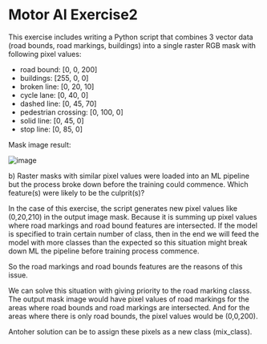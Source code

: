 # Motor AI Exercise2

This exercise includes writing a Python script that combines 3 vector data (road bounds, road markings, buildings) into a single raster RGB mask with following pixel values:

- road bound: [0, 0, 200]
- buildings: [255, 0, 0]
- broken line: [0, 20, 10]
- cycle lane: [0, 40, 0]
- dashed line: [0, 45, 70]
- pedestrian crossing: [0, 100, 0]
- solid line: [0, 45, 0]
- stop line: [0, 85, 0]

 Mask image result:

![image](https://github.com/user-attachments/assets/a8494e63-c74a-41cb-9d7e-16362e07e712)


b) Raster masks with similar pixel values were loaded into an ML pipeline but the process broke down before the
training could commence. Which feature(s) were likely to be the culprit(s)? 

In the case of this exercise, the script generates new pixel values like (0,20,210) in the output image mask. Because it is summing up pixel values where road markings and road bound features are intersected. If the model is specified to train certain number of class, then in the end we will feed the model with more classes than the expected so this situation might break down ML the pipeline before training process commence. 

So the road markings and road bounds features are the reasons of this issue.

We can solve this situation with giving priority to the road marking classs. The output mask image would have pixel values of road markings for the areas where road bounds and road markings are intersected. And for the areas where there is only road bounds, the pixel values would be (0,0,200).

Antoher solution can be to assign these pixels as a new class (mix_class).
